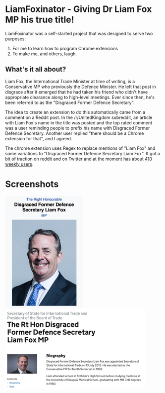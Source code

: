 # LiamFoxinator - Giving Dr Liam Fox MP his true title!

LiamFoxinator was a self-started project that was designed to serve two purposes: 
1. For me to learn how to program Chrome extensions
2. To make me, and others, laugh.

## What's it all about?

Liam Fox, the International Trade Minister at time of writing, is a Conservative MP who previously the Defence Minister. He left that post in disgrace after it emerged that he had taken his friend who didn't have appropriate clearance along to high-level meetings. Ever since then, he's been referred to as the "Disgraced Former Defence Secretary". 

The idea to create an extension to do this automatically came from a comment on a Reddit post. In the /r/UnitedKingdom subreddit, an article with Liam Fox's name in the title was posted and the top rated comment was a user reminding people to prefix his name with Disgraced Former Defence Secretary. Another user replied "there should be a Chrome extension for that", and I agreed.

The chrome extension uses Regex to replace mentions of "Liam Fox" and some variations to "Disgraced Former Defence Secretary Liam Fox". It got a bit of traction on reddit and on Twitter and at the moment has about [410 weekly users](https://chrome.google.com/webstore/detail/liam-foxinator/neighkpnbclgljfgdmijhabhgifdhabn).

# Screenshots
 
<img src="https://github.com/ShetlandJ/LiamFoxinator/blob/master/lf1.png" alt="Liam Fox Wikipedia page listing" width="250" /><img src="https://github.com/ShetlandJ/LiamFoxinator/blob/master/lf2.png" alt="Liam Fox gov.uk page" width="450" />
